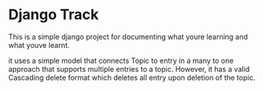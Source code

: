 # Django Track

This is a simple django project for documenting what youre learning and what youve learnt.

it uses a simple model that connects Topic to entry in a many to one approach that supports multiple entries to a topic. However, it has a valid Cascading delete format which deletes all entry upon deletion of the topic.